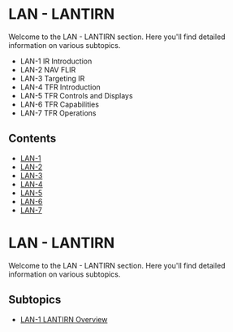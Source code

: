 # LAN - LANTIRN

Welcome to the LAN - LANTIRN section. Here you'll find detailed information on various subtopics.
- LAN-1 IR Introduction
- LAN-2 NAV FLIR
- LAN-3 Targeting IR
- LAN-4 TFR Introduction
- LAN-5 TFR Controls and Displays
- LAN-6 TFR Capabilities
- LAN-7 TFR Operations

## Contents

- [LAN-1
](lan-1.md)
- [LAN-2
](lan-2.md)
- [LAN-3
](lan-3.md)
- [LAN-4
](lan-4.md)
- [LAN-5
](lan-5.md)
- [LAN-6
](lan-6.md)
- [LAN-7
](lan-7.md)

# LAN - LANTIRN

Welcome to the LAN - LANTIRN section. Here you'll find detailed information on various subtopics.

## Subtopics

- [LAN-1 LANTIRN Overview](lan-1.md)
